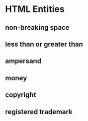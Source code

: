 # HTML Entities

## non-breaking space
## less than or greater than
## ampersand
## money
## copyright
## registered trademark